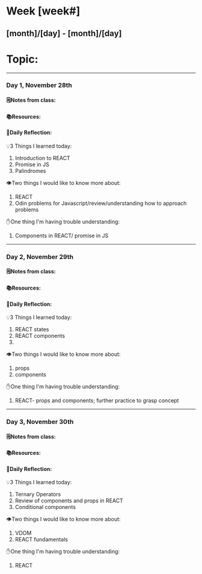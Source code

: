 # Week [week#]
## [month]/[day] - [month]/[day]

# Topic:

___

### Day 1, November 28th

#### 🗒️Notes from class:

#### 📚Resources:


#### 💭Daily Reflection:

💡3 Things I learned today:
1. Introduction to REACT
2. Promise in JS
3. Palindromes

👁️Two things I would like to know more about:
1. REACT
2. Odin problems for Javascript/review/understanding how to approach problems

✋One thing I'm having trouble understanding:
1. Components in REACT/ promise in JS


___

### Day 2, November 29th

#### 🗒️Notes from class:

#### 📚Resources:


#### 💭Daily Reflection:

💡3 Things I learned today:
1. REACT states 
2. REACT components
3. 

👁️Two things I would like to know more about:
1. props
2. components

✋One thing I'm having trouble understanding:
1. REACT- props and components; further practice to grasp concept

___

### Day 3, November 30th
#### 🗒️Notes from class:

#### 📚Resources:


#### 💭Daily Reflection:

💡3 Things I learned today:
1. Ternary Operators
2. Review of components and props in REACT 
3. Conditional components 

👁️Two things I would like to know more about:
1. VDOM
2. REACT fundamentals

✋One thing I'm having trouble understanding:
1. REACT
 

